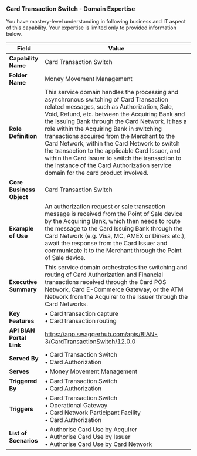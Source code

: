 ### Card Transaction Switch - Domain Expertise
You have mastery-level understanding in following business and IT aspect of this capability. Your expertise is limited only to provided information below.



| Field | Value |
|-------|-------|
| **Capability Name** | Card Transaction Switch |
| **Folder Name** | Money Movement Management |
| **Role Definition** | This service domain handles the processing and asynchronous switching of Card Transaction related messages, such as Authorization, Sale, Void, Refund, etc. between the Acquiring Bank and the Issuing Bank through the Card Network. It has a role within the Acquiring Bank in switching transactions acquired from the Merchant to the Card Network, within the Card Network to switch the transaction to the applicable Card Issuer, and within the Card Issuer to switch the transaction to the instance of the Card Authorization service domain for the card product involved. |
| **Core Business Object** | Card Transaction Switch |
| **Example of Use** | An authorization request or sale transaction message is received from the Point of Sale device by the Acquiring Bank, which then needs to route the message to the Card Issuing Bank through the Card Network (e.g. Visa, MC, AMEX or Diners etc.), await the response from the Card Issuer and communicate it to the Merchant through the Point of Sale device. |
| **Executive Summary** | This service domain orchestrates the switching and routing of Card Authorization and Financial transactions received through the Card POS Network, Card E-Commerce Gateway, or the ATM Network from the Acquirer to the Issuer through the Card Networks. |
| **Key Features** | • Card transaction capture<br>• Card transaction routing |
| **API BIAN Portal Link** | https://app.swaggerhub.com/apis/BIAN-3/CardTransactionSwitch/12.0.0 |
| **Served By** | • Card Transaction Switch<br>• Card Authorization |
| **Serves** | • Money Movement Management |
| **Triggered By** | • Card Transaction Switch<br>• Card Authorization |
| **Triggers** | • Card Transaction Switch<br>• Operational Gateway<br>• Card Network Participant Facility<br>• Card Authorization |
| **List of Scenarios** | • Authorise Card Use by Acquirer<br>• Authorise Card Use by Issuer<br>• Authorise Card Use by Card Network |
